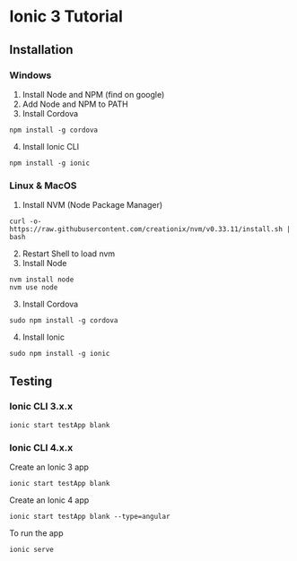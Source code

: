 # Ionic 3 Tutorial

## Installation 

### Windows

1. Install Node and NPM (find on google)
2. Add Node and NPM to PATH
3. Install Cordova
```shell
npm install -g cordova
```
4. Install Ionic CLI
```shell
npm install -g ionic
```

### Linux & MacOS

1. Install NVM (Node Package Manager)

```shell
curl -o- https://raw.githubusercontent.com/creationix/nvm/v0.33.11/install.sh | bash

```
2. Restart Shell to load nvm
3. Install Node
```shell
nvm install node
nvm use node
```
3. Install Cordova
```shell
sudo npm install -g cordova
```
4. Install Ionic 
```shell
sudo npm install -g ionic
```

## Testing

### Ionic CLI 3.x.x
```shell
ionic start testApp blank
```

### Ionic CLI 4.x.x

Create an Ionic 3 app

```shell
ionic start testApp blank
```

Create an Ionic 4 app
```shell
ionic start testApp blank --type=angular
```

To run the app
```shell
ionic serve
```

